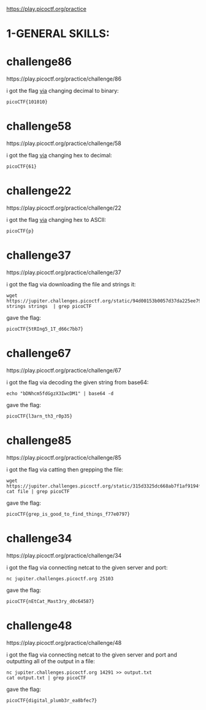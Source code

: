 https://play.picoctf.org/practice


<h1>1-GENERAL SKILLS:</h1>

<h1>challenge86</h1> 
https://play.picoctf.org/practice/challenge/86

i got the flag [via](http://www.unitconversion.org/numbers/base-10-to-binary-conversion.html) changing decimal to binary: 
```
picoCTF{101010}
```

<h1>challenge58</h1> 
https://play.picoctf.org/practice/challenge/58

i got the flag [via](https://www.rapidtables.com/convert/number/hex-to-decimal.html?x=0x3D) changing hex to decimal: 
```
picoCTF{61}
```

<h1>challenge22</h1> 
https://play.picoctf.org/practice/challenge/22

i got the flag [via](https://www.rapidtables.com/convert/number/hex-to-ascii.html) changing hex to ASCII: 
```
picoCTF{p}
```

<h1>challenge37</h1> 
https://play.picoctf.org/practice/challenge/37

i got the flag via downloading the file and strings it: 
```
wget https://jupiter.challenges.picoctf.org/static/94d00153b0057d37da225ee79a846c62/strings
strings strings  | grep picoCTF
```
gave the flag:
```
picoCTF{5tRIng5_1T_d66c7bb7}
```

<h1>challenge67</h1> 
https://play.picoctf.org/practice/challenge/67

i got the flag via decoding the given string from base64: 
```
echo "bDNhcm5fdGgzX3IwcDM1" | base64 -d
```
gave the flag:
```
picoCTF{l3arn_th3_r0p35}
```

<h1>challenge85</h1> 
https://play.picoctf.org/practice/challenge/85

i got the flag via catting then grepping the file: 
```
wget https://jupiter.challenges.picoctf.org/static/315d3325dc668ab7f1af9194f2de7e7a/file
cat file | grep picoCTF
```
gave the flag:
```
picoCTF{grep_is_good_to_find_things_f77e0797}
```

<h1>challenge34</h1> 
https://play.picoctf.org/practice/challenge/34

i got the flag via connecting netcat to the given server and port: 
```
nc jupiter.challenges.picoctf.org 25103
```
gave the flag:
```
picoCTF{nEtCat_Mast3ry_d0c64587}
```

<h1>challenge48</h1> 
https://play.picoctf.org/practice/challenge/48

i got the flag via connecting netcat to the given server and port and outputting all of the output in a file: 
```
nc jupiter.challenges.picoctf.org 14291 >> output.txt
cat output.txt | grep picoCTF
```
gave the flag:
```
picoCTF{digital_plumb3r_ea8bfec7}
```


